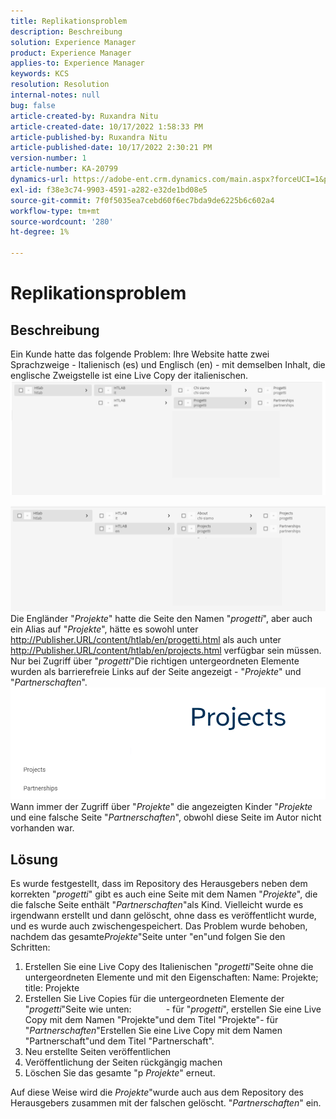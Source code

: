 ```yaml
---
title: Replikationsproblem
description: Beschreibung
solution: Experience Manager
product: Experience Manager
applies-to: Experience Manager
keywords: KCS
resolution: Resolution
internal-notes: null
bug: false
article-created-by: Ruxandra Nitu
article-created-date: 10/17/2022 1:58:33 PM
article-published-by: Ruxandra Nitu
article-published-date: 10/17/2022 2:30:21 PM
version-number: 1
article-number: KA-20799
dynamics-url: https://adobe-ent.crm.dynamics.com/main.aspx?forceUCI=1&pagetype=entityrecord&etn=knowledgearticle&id=dc9880c5-234e-ed11-bba2-0022480866ad
exl-id: f38e3c74-9903-4591-a282-e32de1bd08e5
source-git-commit: 7f0f5035ea7cebd60f6ec7bda9de6225b6c602a4
workflow-type: tm+mt
source-wordcount: '280'
ht-degree: 1%

---
```


# Replikationsproblem

## Beschreibung


Ein Kunde hatte das folgende Problem: Ihre Website hatte zwei Sprachzweige - Italienisch (es) und Englisch (en) - mit demselben Inhalt, die englische Zweigstelle ist eine Live Copy der italienischen.
![](assets/___dd0dcf2f-284e-ed11-bba2-0022480866ad___.png)

![](assets/___e50dcf2f-284e-ed11-bba2-0022480866ad___.png)
Die Engländer &quot;*Projekte*&quot; hatte die Seite den Namen &quot;*progetti*&quot;, aber auch ein Alias auf &quot;*Projekte*&quot;, hätte es sowohl unter http://Publisher.URL/content/htlab/en/progetti.html als auch unter http://Publisher.URL/content/htlab/en/projects.html verfügbar sein müssen.
Nur bei Zugriff über &quot;*progetti*&quot;Die richtigen untergeordneten Elemente wurden als barrierefreie Links auf der Seite angezeigt - &quot;*Projekte*&quot; und &quot;*Partnerschaften*&quot;.
![](assets/___ea0dcf2f-284e-ed11-bba2-0022480866ad___.png)
Wann immer der Zugriff über &quot;*Projekte*&quot; die angezeigten Kinder &quot;*Projekte* und eine falsche Seite &quot;*Partnerschaften*&quot;, obwohl diese Seite im Autor nicht vorhanden war.


## Lösung


Es wurde festgestellt, dass im Repository des Herausgebers neben dem korrekten &quot;*progetti*&quot; gibt es auch eine Seite mit dem Namen &quot;*Projekte*&quot;, die die falsche Seite enthält &quot;*Partnerschaften*&quot;als Kind.
Vielleicht wurde es irgendwann erstellt und dann gelöscht, ohne dass es veröffentlicht wurde, und es wurde auch zwischengespeichert.
Das Problem wurde behoben, nachdem das gesamte*Projekte*&quot;Seite unter &quot;en&quot;und folgen Sie den Schritten:

1. Erstellen Sie eine Live Copy des Italienischen &quot;*progetti*&quot;Seite ohne die untergeordneten Elemente und mit den Eigenschaften: Name: Projekte; title: Projekte
2. Erstellen Sie Live Copies für die untergeordneten Elemente der &quot;*progetti*&quot;Seite wie unten:              - für &quot;*progetti*&quot;, erstellen Sie eine Live Copy mit dem Namen &quot;Projekte&quot;und dem Titel &quot;Projekte&quot;- für &quot;*Partnerschaften*&quot;Erstellen Sie eine Live Copy mit dem Namen &quot;Partnerschaft&quot;und dem Titel &quot;Partnerschaft&quot;.
3. Neu erstellte Seiten veröffentlichen
4. Veröffentlichung der Seiten rückgängig machen
5. Löschen Sie das gesamte &quot;p *Projekte*&quot; erneut.

Auf diese Weise wird die *Projekte*&quot;wurde auch aus dem Repository des Herausgebers zusammen mit der falschen gelöscht. &quot;*Partnerschaften*&quot; ein.
